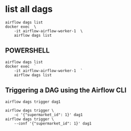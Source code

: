 # list all dags

    airflow dags list 
    docker exec  \
        -it airflow-airflow-worker-1  \
        airflow dags list

## POWERSHELL

    airflow dags list 
    docker exec  `
        -it airflow-airflow-worker-1  `
        airflow dags list

## Triggering a DAG using the Airflow CLI

    airflow dags trigger dag1

    airflow dags trigger \
        -c '{"supermarket_id": 1}' dag1
    airflow dags trigger \
        --conf '{"supermarket_id": 1}' dag1
